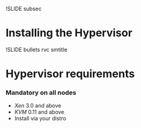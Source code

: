 !SLIDE subsec

# Installing the Hypervisor

!SLIDE bullets rvc smtitle

# Hypervisor requirements

### **Mandatory** on all nodes

* _Xen_ 3.0 and above
* _KVM_ 0.11 and above
* Install via your distro
